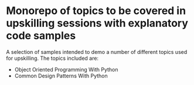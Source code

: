 # Monorepo of topics to be covered in upskilling sessions with explanatory code samples

A selection of samples intended to demo a number of different topics used for upskilling. The topics included are:

* Object Oriented Programming With Python
* Common Design Patterns With Python